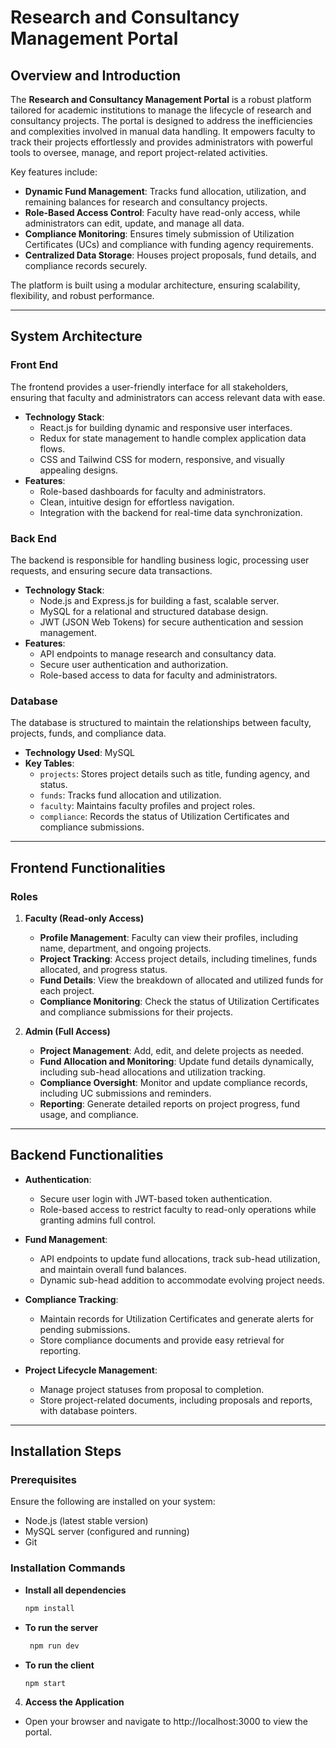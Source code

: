 # Research and Consultancy Management Portal  

## Overview and Introduction  

The **Research and Consultancy Management Portal** is a robust platform tailored for academic institutions to manage the lifecycle of research and consultancy projects. The portal is designed to address the inefficiencies and complexities involved in manual data handling. It empowers faculty to track their projects effortlessly and provides administrators with powerful tools to oversee, manage, and report project-related activities.  

Key features include:  
- **Dynamic Fund Management**: Tracks fund allocation, utilization, and remaining balances for research and consultancy projects.  
- **Role-Based Access Control**: Faculty have read-only access, while administrators can edit, update, and manage all data.  
- **Compliance Monitoring**: Ensures timely submission of Utilization Certificates (UCs) and compliance with funding agency requirements.  
- **Centralized Data Storage**: Houses project proposals, fund details, and compliance records securely.  

The platform is built using a modular architecture, ensuring scalability, flexibility, and robust performance.  

---

## System Architecture  

### Front End  
The frontend provides a user-friendly interface for all stakeholders, ensuring that faculty and administrators can access relevant data with ease.  

- **Technology Stack**:  
  - React.js for building dynamic and responsive user interfaces.  
  - Redux for state management to handle complex application data flows.  
  - CSS and Tailwind CSS for modern, responsive, and visually appealing designs.  
- **Features**:  
  - Role-based dashboards for faculty and administrators.  
  - Clean, intuitive design for effortless navigation.  
  - Integration with the backend for real-time data synchronization.  

### Back End  
The backend is responsible for handling business logic, processing user requests, and ensuring secure data transactions.  

- **Technology Stack**:  
  - Node.js and Express.js for building a fast, scalable server.  
  - MySQL for a relational and structured database design.  
  - JWT (JSON Web Tokens) for secure authentication and session management.  
- **Features**:  
  - API endpoints to manage research and consultancy data.  
  - Secure user authentication and authorization.  
  - Role-based access to data for faculty and administrators.  

### Database  
The database is structured to maintain the relationships between faculty, projects, funds, and compliance data.  

- **Technology Used**: MySQL  
- **Key Tables**:  
  - `projects`: Stores project details such as title, funding agency, and status.  
  - `funds`: Tracks fund allocation and utilization.  
  - `faculty`: Maintains faculty profiles and project roles.  
  - `compliance`: Records the status of Utilization Certificates and compliance submissions.  

---

## Frontend Functionalities  

### Roles  
1. **Faculty (Read-only Access)**  
   - **Profile Management**: Faculty can view their profiles, including name, department, and ongoing projects.  
   - **Project Tracking**: Access project details, including timelines, funds allocated, and progress status.  
   - **Fund Details**: View the breakdown of allocated and utilized funds for each project.  
   - **Compliance Monitoring**: Check the status of Utilization Certificates and compliance submissions for their projects.  

2. **Admin (Full Access)**  
   - **Project Management**: Add, edit, and delete projects as needed.  
   - **Fund Allocation and Monitoring**: Update fund details dynamically, including sub-head allocations and utilization tracking.  
   - **Compliance Oversight**: Monitor and update compliance records, including UC submissions and reminders.  
   - **Reporting**: Generate detailed reports on project progress, fund usage, and compliance.  

---

## Backend Functionalities  

- **Authentication**:  
  - Secure user login with JWT-based token authentication.  
  - Role-based access to restrict faculty to read-only operations while granting admins full control.  

- **Fund Management**:  
  - API endpoints to update fund allocations, track sub-head utilization, and maintain overall fund balances.  
  - Dynamic sub-head addition to accommodate evolving project needs.  

- **Compliance Tracking**:  
  - Maintain records for Utilization Certificates and generate alerts for pending submissions.  
  - Store compliance documents and provide easy retrieval for reporting.  

- **Project Lifecycle Management**:  
  - Manage project statuses from proposal to completion.  
  - Store project-related documents, including proposals and reports, with database pointers.  

---

## Installation Steps  

### Prerequisites  
Ensure the following are installed on your system:  
- Node.js (latest stable version)  
- MySQL server (configured and running)  
- Git  
 

### Installation Commands  

- **Install all dependencies**  
   ```bash  
   npm install
   ```
- **To run the server**
  ```bash
   npm run dev
  ```
- **To run the client**
  ```bash
  npm start
  ```
4. **Access the Application**
  - Open your browser and navigate to http://localhost:3000 to view the portal.





   
